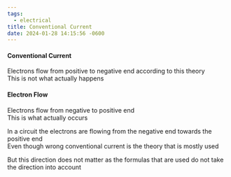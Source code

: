 ```yaml
---
tags:
  - electrical
title: Conventional Current
date: 2024-01-28 14:15:56 -0600
---
```


#### Conventional Current
Electrons flow from positive to negative end according to this theory  
This is not what actually happens

#### Electron Flow
Electrons flow from negative to positive end  
This is what actually occurs

In a circuit the electrons are flowing from the negative end towards the positive end  
Even though wrong conventional current is the theory that is mostly used

But this direction does not matter as the formulas that are used do not take the direction into account
